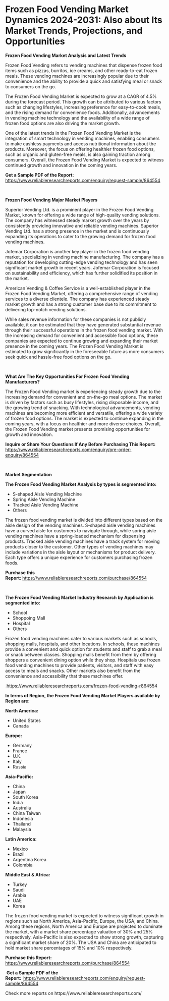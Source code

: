 <p><h1>Frozen Food Vending Market Dynamics 2024-2031: Also about Its Market Trends, Projections, and Opportunities</h1></p><p><strong>Frozen Food Vending Market Analysis and Latest Trends</strong></p>
<p><p>Frozen Food Vending refers to vending machines that dispense frozen food items such as pizzas, burritos, ice creams, and other ready-to-eat frozen meals. These vending machines are increasingly popular due to their convenience and the ability to provide a quick and satisfying meal or snack to consumers on the go.</p><p>The Frozen Food Vending Market is expected to grow at a CAGR of 4.5% during the forecast period. This growth can be attributed to various factors such as changing lifestyles, increasing preference for easy-to-cook meals, and the rising demand for convenience foods. Additionally, advancements in vending machine technology and the availability of a wide range of frozen food options are also driving the market growth.</p><p>One of the latest trends in the Frozen Food Vending Market is the integration of smart technology in vending machines, enabling consumers to make cashless payments and access nutritional information about the products. Moreover, the focus on offering healthier frozen food options, such as organic and gluten-free meals, is also gaining traction among consumers. Overall, the Frozen Food Vending Market is expected to witness continued growth and innovation in the coming years.</p></p>
<p><strong>Get a Sample PDF of the Report:&nbsp;</strong> <a href="https://www.reliableresearchreports.com/enquiry/request-sample/864554">https://www.reliableresearchreports.com/enquiry/request-sample/864554</a></p>
<p>&nbsp;</p>
<p><strong>Frozen Food Vending Major Market Players</strong></p>
<p><p>Superior Vending Ltd. is a prominent player in the Frozen Food Vending Market, known for offering a wide range of high-quality vending solutions. The company has witnessed steady market growth over the years by consistently providing innovative and reliable vending machines. Superior Vending Ltd. has a strong presence in the market and is continuously expanding its operations to cater to the growing demand for frozen food vending machines.</p><p>Jofemar Corporation is another key player in the frozen food vending market, specializing in vending machine manufacturing. The company has a reputation for developing cutting-edge vending technology and has seen significant market growth in recent years. Jofemar Corporation is focused on sustainability and efficiency, which has further solidified its position in the market.</p><p>American Vending & Coffee Service is a well-established player in the Frozen Food Vending Market, offering a comprehensive range of vending services to a diverse clientele. The company has experienced steady market growth and has a strong customer base due to its commitment to delivering top-notch vending solutions.</p><p>While sales revenue information for these companies is not publicly available, it can be estimated that they have generated substantial revenue through their successful operations in the frozen food vending market. With the increasing demand for convenient and accessible food options, these companies are expected to continue growing and expanding their market presence in the coming years. The Frozen Food Vending Market is estimated to grow significantly in the foreseeable future as more consumers seek quick and hassle-free food options on the go.</p></p>
<p>&nbsp;</p>
<p><strong>What Are The Key Opportunities For Frozen Food Vending Manufacturers?</strong></p>
<p><p>The Frozen Food Vending market is experiencing steady growth due to the increasing demand for convenient and on-the-go meal options. The market is driven by factors such as busy lifestyles, rising disposable income, and the growing trend of snacking. With technological advancements, vending machines are becoming more efficient and versatile, offering a wide variety of frozen food options. The market is expected to continue expanding in the coming years, with a focus on healthier and more diverse choices. Overall, the Frozen Food Vending market presents promising opportunities for growth and innovation.</p></p>
<p><strong>Inquire or Share Your Questions If Any Before Purchasing This Report:</strong> <a href="https://www.reliableresearchreports.com/enquiry/pre-order-enquiry/864554">https://www.reliableresearchreports.com/enquiry/pre-order-enquiry/864554</a></p>
<p>&nbsp;</p>
<p><strong>Market Segmentation</strong></p>
<p><strong>The Frozen Food Vending Market Analysis by types is segmented into:</strong></p>
<p><ul><li>S-shaped Aisle Vending Machine</li><li>Spring Aisle Vending Machine</li><li>Tracked Aisle Vending Machine</li><li>Others</li></ul></p>
<p><p>The frozen food vending market is divided into different types based on the aisle design of the vending machines. S-shaped aisle vending machines have a curved aisle for customers to navigate through, while spring aisle vending machines have a spring-loaded mechanism for dispensing products. Tracked aisle vending machines have a track system for moving products closer to the customer. Other types of vending machines may include variations in the aisle layout or mechanisms for product delivery. Each type offers a unique experience for customers purchasing frozen foods.</p></p>
<p><strong>Purchase this Report:&nbsp;</strong><a href="https://www.reliableresearchreports.com/purchase/864554">https://www.reliableresearchreports.com/purchase/864554</a></p>
<p>&nbsp;</p>
<p><strong>The Frozen Food Vending Market Industry Research by Application is segmented into:</strong></p>
<p><ul><li>School</li><li>Shoppoing Mall</li><li>Hospital</li><li>Others</li></ul></p>
<p><p>Frozen food vending machines cater to various markets such as schools, shopping malls, hospitals, and other locations. In schools, these machines provide a convenient and quick option for students and staff to grab a meal or snack between classes. Shopping malls benefit from them by offering shoppers a convenient dining option while they shop. Hospitals use frozen food vending machines to provide patients, visitors, and staff with easy access to meals and snacks. Other markets also benefit from the convenience and accessibility that these machines offer.</p></p>
<p><a href="https://www.reliableresearchreports.com/frozen-food-vending-r864554">&nbsp;https://www.reliableresearchreports.com/frozen-food-vending-r864554</a></p>
<p><strong>In terms of Region, the Frozen Food Vending Market Players available by Region are:</strong></p>
<p>
    <p> <strong> North America: </strong>
        <ul>
            <li>United States</li>
            <li>Canada</li>
        </ul>
        </p> 
    <p> <strong> Europe: </strong>
        <ul>
            <li>Germany</li>
            <li>France</li>
            <li>U.K.</li>
            <li>Italy</li>
            <li>Russia</li>
        </ul>
        </p> 
    <p> <strong> Asia-Pacific: </strong>
        <ul>
            <li>China</li>
            <li>Japan</li>
            <li>South Korea</li>
            <li>India</li>
            <li>Australia</li>
            <li>China Taiwan</li>
            <li>Indonesia</li>
            <li>Thailand</li>
            <li>Malaysia</li>
        </ul>
        </p> 
    <p> <strong> Latin America: </strong>
        <ul>
            <li>Mexico</li>
            <li>Brazil</li>
            <li>Argentina Korea</li>
            <li>Colombia</li>
        </ul>
        </p> 
    <p> <strong> Middle East & Africa: </strong>
        <ul>
            <li>Turkey</li>
            <li>Saudi</li>
            <li>Arabia</li>
            <li>UAE</li>
            <li>Korea</li>
        </ul>
    </p>
    </p>
<p><p>The frozen food vending market is expected to witness significant growth in regions such as North America, Asia-Pacific, Europe, the USA, and China. Among these regions, North America and Europe are projected to dominate the market, with a market share percentage valuation of 30% and 25% respectively. Asia-Pacific is also expected to show strong growth, capturing a significant market share of 20%. The USA and China are anticipated to hold market share percentages of 15% and 10% respectively.</p></p>
<p><strong>Purchase this Report: </strong><a href="https://www.reliableresearchreports.com/purchase/864554">https://www.reliableresearchreports.com/purchase/864554</a></p>
<p>&nbsp;<strong>Get a Sample PDF of the Report:&nbsp;&nbsp;</strong><a href="https://www.reliableresearchreports.com/enquiry/request-sample/864554">https://www.reliableresearchreports.com/enquiry/request-sample/864554</a></p>
<p><strong></strong></p>
<p>Check more reports on https://www.reliableresearchreports.com/</p>